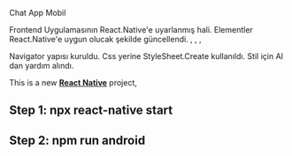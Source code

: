 Chat App Mobil 

Frontend Uygulamasının React.Native'e uyarlanmış hali.
Elementler React.Native'e uygun olucak şekilde güncellendi. <View>, <Text>, <TouchableOpacity>, <TextInput> 

Navigator yapısı kuruldu.
Css yerine StyleSheet.Create kullanıldı.
Stil için AI dan yardım alındı.

This is a new [**React Native**](https://reactnative.dev) project, 
## Step 1: npx react-native start
## Step 2: npm run android

